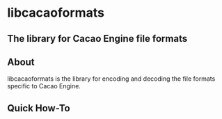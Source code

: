 # libcacaoformats  
## The library for Cacao Engine file formats

## About
libcacaoformats is the library for encoding and decoding the file formats specific to Cacao Engine.

## Quick How-To